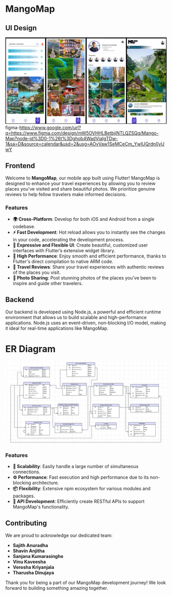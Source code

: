 # MangoMap

## UI Design
![alt text](MangoMap.jpg)
figma-<link>https://www.google.com/url?q=https://www.figma.com/design/mW5OVHHLBetbjiNTLQZSQg/Mango-Map?node-id%3D0-1%26t%3Dghob4WadViaIgTDw-1&sa=D&source=calendar&usd=2&usg=AOvVaw1SeMCeCm_YwIUQrdn0yUwY</link>

## Frontend

Welcome to **MangoMap**, our mobile app built using Flutter! MangoMap is designed to enhance your travel experiences by allowing you to review places you've visited and share beautiful photos. We prioritize genuine reviews to help fellow travelers make informed decisions.

### Features

- **🌍 Cross-Platform**: Develop for both iOS and Android from a single codebase.
- **⚡ Fast Development**: Hot reload allows you to instantly see the changes in your code, accelerating the development process.
- **🎨 Expressive and Flexible UI**: Create beautiful, customized user interfaces with Flutter’s extensive widget library.
- **🚀 High Performance**: Enjoy smooth and efficient performance, thanks to Flutter's direct compilation to native ARM code.
- **📝 Travel Reviews**: Share your travel experiences with authentic reviews of the places you visit.
- **📸 Photo Sharing**: Post stunning photos of the places you’ve been to inspire and guide other travelers.

## Backend

Our backend is developed using Node.js, a powerful and efficient runtime environment that allows us to build scalable and high-performance applications. Node.js uses an event-driven, non-blocking I/O model, making it ideal for real-time applications like MangoMap.

# ER Diagram
![alt text](image.png)

### Features

- **🔄 Scalability**: Easily handle a large number of simultaneous connections.
- **⚙️ Performance**: Fast execution and high performance due to its non-blocking architecture.
- **📦 Flexibility**: Extensive npm ecosystem for various modules and packages.
- **🔗 API Development**: Efficiently create RESTful APIs to support MangoMap's functionality.

## Contributing

We are proud to acknowledge our dedicated team:

- **Sajith Anuradha**
- **Shavin Anjitha**
- **Sanjana Kumarasinghe**
- **Vinu Kaveesha**
- **Verosha Kriyanjala**
- **Tharusha Dinujaya**

Thank you for being a part of our MangoMap development journey! We look forward to building something amazing together.
